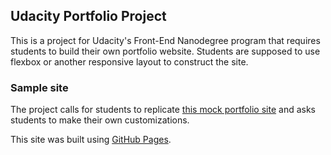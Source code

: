## Udacity Portfolio Project
This is a project for Udacity's Front-End Nanodegree program that requires students to build their own portfolio website. Students are supposed to use flexbox or another responsive layout to construct the site. 

### Sample site
The project calls for students to replicate <a href="https://d17h27t6h515a5.cloudfront.net/topher/2017/November/5a136147_design-mockup-portfolio/design-mockup-portfolio.pdf" target="_blank">this mock portfolio site</a> and asks students to make their own customizations. 

This site was built using [GitHub Pages](https://pages.github.com/).
